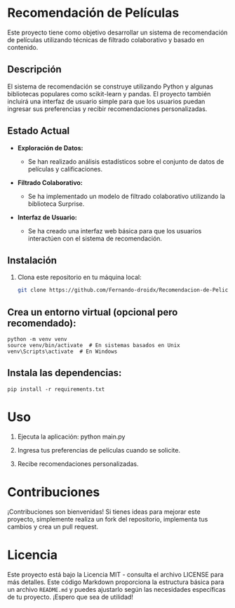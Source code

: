 # Recomendación de Películas

Este proyecto tiene como objetivo desarrollar un sistema de recomendación de películas utilizando técnicas de filtrado colaborativo y basado en contenido.

## Descripción

El sistema de recomendación se construye utilizando Python y algunas bibliotecas populares como scikit-learn y pandas. El proyecto también incluirá una interfaz de usuario simple para que los usuarios puedan ingresar sus preferencias y recibir recomendaciones personalizadas.

## Estado Actual

- **Exploración de Datos:**
  - Se han realizado análisis estadísticos sobre el conjunto de datos de películas y calificaciones.

- **Filtrado Colaborativo:**
  - Se ha implementado un modelo de filtrado colaborativo utilizando la biblioteca Surprise.

- **Interfaz de Usuario:**
  - Se ha creado una interfaz web básica para que los usuarios interactúen con el sistema de recomendación.

## Instalación

1. Clona este repositorio en tu máquina local:

   ```bash
   git clone https://github.com/Fernando-droidx/Recomendacion-de-Peliculas.git
## Crea un entorno virtual (opcional pero recomendado):
    python -m venv venv
    source venv/bin/activate  # En sistemas basados en Unix
    venv\Scripts\activate  # En Windows
## Instala las dependencias:
    pip install -r requirements.txt
# Uso
1. Ejecuta la aplicación:
    python main.py
2. Ingresa tus preferencias de películas cuando se solicite.

3. Recibe recomendaciones personalizadas.

# Contribuciones
¡Contribuciones son bienvenidas! Si tienes ideas para mejorar este proyecto, simplemente realiza un fork del repositorio, 
implementa tus cambios y crea un pull request.

# Licencia
Este proyecto está bajo la Licencia MIT - consulta el archivo LICENSE para más detalles.
Este código Markdown proporciona la estructura básica para un archivo `README.md` y puedes ajustarlo según las necesidades específicas de tu proyecto. ¡Espero que sea de utilidad!
